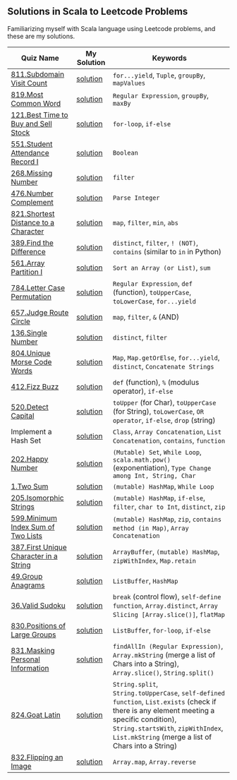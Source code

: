 
## Solutions in Scala to Leetcode Problems

Familiarizing myself with Scala language using Leetcode problems, and these are my solutions. 



| Quiz Name | My Solution | Keywords |
|-----------|-------------|------------------------------|
|[811.Subdomain Visit Count](https://leetcode.com/problems/subdomain-visit-count/description/) |[solution](https://github.com/XD-DENG/leetcode-scala/blob/master/src/811.scala)|`for...yield`, `Tuple`, `groupBy`, `mapValues`|
|[819.Most Common Word](https://leetcode.com/problems/most-common-word/description/)|[solution](https://github.com/XD-DENG/leetcode-scala/blob/master/src/819.scala)|`Regular Expression`, `groupBy`, `maxBy`|
|[121.Best Time to Buy and Sell Stock](https://leetcode.com/problems/best-time-to-buy-and-sell-stock/description/)|[solution](https://github.com/XD-DENG/leetcode-scala/blob/master/src/121.scala) |`for-loop`, `if-else` |  
|[551.Student Attendance Record I](https://leetcode.com/problems/student-attendance-record-i/description/) |[solution](https://github.com/XD-DENG/leetcode-scala/blob/master/src/551.scala) |`Boolean` |
|[268.Missing Number](https://leetcode.com/problems/missing-number/description/)|[solution](https://github.com/XD-DENG/leetcode-scala/blob/master/src/268.scala)|`filter`|
|[476.Number Complement](https://leetcode.com/problems/number-complement/description/)|[solution](https://github.com/XD-DENG/leetcode-scala/blob/master/src/476.scala)|`Parse Integer`|
|[821.Shortest Distance to a Character](https://leetcode.com/problems/shortest-distance-to-a-character/description/)|[solution](https://github.com/XD-DENG/leetcode-scala/blob/master/src/821.scala)|`map`, `filter`, `min`, `abs`|
|[389.Find the Difference](https://leetcode.com/problems/find-the-difference/description/)|[solution](https://github.com/XD-DENG/leetcode-scala/blob/master/src/389.scala)|`distinct`, `filter`, `! (NOT)`, `contains` (similar to `in` in Python)|
|[561.Array Partition I](https://leetcode.com/problems/array-partition-i/description/)|[solution](https://github.com/XD-DENG/leetcode-scala/blob/master/src/561.scala)|`Sort an Array (or List)`, `sum`|
|[784.Letter Case Permutation](https://leetcode.com/problems/letter-case-permutation/description/)|[solution](https://github.com/XD-DENG/leetcode-scala/blob/master/src/784.scala)|`Regular Expression`, `def` (function), `toUpperCase`, `toLowerCase`, `for...yield`|
|[657.Judge Route Circle](https://leetcode.com/problems/judge-route-circle/description/)|[solution](https://github.com/XD-DENG/leetcode-scala/blob/master/src/657.scala)|`map`, `filter`, `&` (AND)|
|[136.Single Number](https://leetcode.com/problems/single-number/description/)|[solution](https://github.com/XD-DENG/leetcode-scala/blob/master/src/136.scala)|`distinct`, `filter`|
|[804.Unique Morse Code Words](https://leetcode.com/problems/unique-morse-code-words/description/)|[solution](https://github.com/XD-DENG/leetcode-scala/blob/master/src/804.scala)|`Map`, `Map.getOrElse`, `for...yield`, `distinct`, `Concatenate Strings`|
|[412.Fizz Buzz](https://leetcode.com/problems/fizz-buzz/description/)|[solution](https://github.com/XD-DENG/leetcode-scala/blob/master/src/412.scala)|`def` (function), `%` (modulus operator), `if-else`|
|[520.Detect Capital](https://leetcode.com/problems/detect-capital/description/)|[solution](https://github.com/XD-DENG/leetcode-scala/blob/master/src/520.scala)|`toUpper` (for Char), `toUpperCase` (for String), `toLowerCase`, `OR operator`, `if-else`, `drop` (string)|
|Implement a Hash Set|[solution](https://github.com/XD-DENG/leetcode-scala/blob/master/src/MyHashSet.scala)|`Class`, `Array Concatenation`, `List Concatenation`, `contains`, `function`|
|[202.Happy Number](https://leetcode.com/problems/happy-number/description/)|[solution](https://github.com/XD-DENG/leetcode-scala/blob/master/src/202.scala)|`(Mutable) Set`, `While Loop`, `scala.math.pow()` (exponentiation), `Type Change among Int, String, Char`|
|[1.Two Sum](https://leetcode.com/problems/two-sum/description/)|[solution](https://github.com/XD-DENG/leetcode-scala/blob/master/src/1.scala)|`(mutable) HashMap`, `While Loop`|
|[205.Isomorphic Strings](https://leetcode.com/problems/isomorphic-strings/description/)|[solution](https://github.com/XD-DENG/leetcode-scala/blob/master/src/205.scala)|`(mutable) HashMap`, `if-else`, `filter`, `char to Int`, `distinct`, `zip`|
|[599.Minimum Index Sum of Two Lists](https://leetcode.com/problems/minimum-index-sum-of-two-lists/description/)|[solution](https://github.com/XD-DENG/leetcode-scala/blob/master/src/599.scala)|`(mutable) HashMap`, `zip`, `contains method (in Map)`, `Array Concatenation`|
|[387.First Unique Character in a String](https://leetcode.com/problems/first-unique-character-in-a-string/description/)|[solution](https://github.com/XD-DENG/leetcode-scala/blob/master/src/387.scala)|`ArrayBuffer`, `(mutable) HashMap`, `zipWithIndex`, `Map.retain`|
|[49.Group Anagrams](https://leetcode.com/problems/group-anagrams/description/)|[solution](https://github.com/XD-DENG/leetcode-scala/blob/master/src/49.scala)|`ListBuffer`, `HashMap`|
|[36.Valid Sudoku](https://leetcode.com/problems/valid-sudoku/description/)|[solution](https://github.com/XD-DENG/leetcode-scala/blob/master/src/36.scala)|`break` (control flow), `self-define function`, `Array.distinct`, `Array Slicing [Array.slice()]`, `flatMap`|
|[830.Positions of Large Groups](https://leetcode.com/problems/positions-of-large-groups/description/)|[solution](https://github.com/XD-DENG/leetcode-scala/blob/master/src/830.scala)|`ListBuffer`, `for-loop`, `if-else`|
|[831.Masking Personal Information](https://leetcode.com/problems/masking-personal-information/description/)|[solution](https://github.com/XD-DENG/leetcode-scala/blob/master/src/831.scala)|`findAllIn (Regular Expression)`, `Array.mkString` (merge a list of Chars into a String), `Array.slice()`, `String.split()`|
|[824.Goat Latin](https://leetcode.com/problems/goat-latin/description/)|[solution](https://github.com/XD-DENG/leetcode-scala/blob/master/src/824.scala)|`String.split`, `String.toUpperCase`, `self-defined function`, `List.exists` (check if there is any element meeting a specific condition), `String.startsWith`, `zipWithIndex`, `List.mkString` (merge a list of Chars into a String)|
|[832.Flipping an Image](https://leetcode.com/problems/flipping-an-image/description/)|[solution](https://github.com/XD-DENG/leetcode-scala/blob/master/src/832.scala)|`Array.map`, `Array.reverse`|